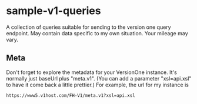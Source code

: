 sample-v1-queries
=================

A collection of queries suitable for sending to the version one query endpoint. May contain data specific to my own situation.  Your mileage may vary.

Meta
----

Don't forget to explore the metadata for your VersionOne instance.  It's normally just baseUrl plus "meta.v1". (You can add a parameter "xsl=api.xsl" to have it come back a little prettier.) For example, the url for my instance is 

    https://www5.v1host.com/FH-V1/meta.v1?xsl=api.xsl
